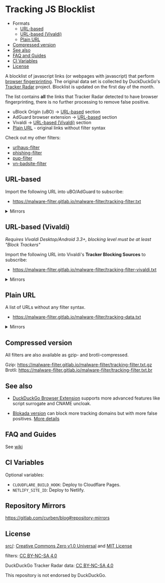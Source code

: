 # Tracking JS Blocklist

- Formats
  * [URL-based](#url-based)
  * [URL-based (Vivaldi)](#url-based-vivaldi)
  * [Plain URL](#plain-url)
- [Compressed version](#compressed-version)
- [See also](#see-also)
- [FAQ and Guides](#faq-and-guides)
- [CI Variables](#ci-variables)
- [License](#license)

A blocklist of javascript links (or webpages with javascript) that perform [browser fingerprinting](https://en.wikipedia.org/wiki/Web_tracking). The original data set is collected by DuckDuckGo's [Tracker Radar](https://github.com/duckduckgo/tracker-radar) project. Blocklist is updated on the first day of the month.

The list contains **all** the links that Tracker Radar detected to have browser fingerprinting, there is no further processing to remove false positive.

- uBlock Origin (uBO) -> [URL-based](#url-based) section
- AdGuard browser extension -> [URL-based](#url-based) section
- Vivaldi -> [URL-based (Vivaldi)](#url-based-vivaldi) section
- [Plain URL](#plain-url) - original links without filter syntax

Check out my other filters:
- [urlhaus-filter](https://gitlab.com/malware-filter/urlhaus-filter)
- [phishing-filter](https://gitlab.com/malware-filter/phishing-filter)
- [pup-filter](https://gitlab.com/malware-filter/pup-filter)
- [vn-badsite-filter](https://gitlab.com/malware-filter/vn-badsite-filter)

## URL-based

Import the following URL into uBO/AdGuard to subscribe:

- https://malware-filter.gitlab.io/malware-filter/tracking-filter.txt

<details>
<summary>Mirrors</summary>

- https://curbengh.github.io/malware-filter/tracking-filter.txt
- https://curbengh.github.io/tracking-filter/tracking-filter.txt
- https://malware-filter.gitlab.io/tracking-filter/tracking-filter.txt
- https://malware-filter.pages.dev/tracking-filter.txt
- https://tracking-filter.pages.dev/tracking-filter.txt

</details>

## URL-based (Vivaldi)

_Requires Vivaldi Desktop/Android 3.3+, blocking level must be at least "Block Trackers"_

Import the following URL into Vivaldi's **Tracker Blocking Sources** to subscribe:

- https://malware-filter.gitlab.io/malware-filter/tracking-filter-vivaldi.txt

<details>
<summary>Mirrors</summary>

- https://curbengh.github.io/malware-filter/tracking-filter-vivaldi.txt
- https://curbengh.github.io/tracking-filter/tracking-filter-vivaldi.txt
- https://malware-filter.gitlab.io/tracking-filter/tracking-filter-vivaldi.txt
- https://malware-filter.pages.dev/tracking-filter-vivaldi.txt
- https://tracking-filter.pages.dev/tracking-filter-vivaldi.txt

</details>

## Plain URL

A list of URLs without any filter syntax.

- https://malware-filter.gitlab.io/malware-filter/tracking-data.txt

<details>
<summary>Mirrors</summary>

- https://curbengh.github.io/malware-filter/tracking-data.txt
- https://curbengh.github.io/tracking-filter/tracking-data.txt
- https://malware-filter.gitlab.io/tracking-filter/tracking-data.txt
- https://malware-filter.pages.dev/tracking-data.txt
- https://tracking-filter.pages.dev/tracking-data.txt

</details>

## Compressed version

All filters are also available as gzip- and brotli-compressed.

Gzip: https://malware-filter.gitlab.io/malware-filter/tracking-filter.txt.gz
Brotli: https://malware-filter.gitlab.io/malware-filter/tracking-filter.txt.br

## See also

- [DuckDuckGo Browser Extension](https://github.com/duckduckgo/duckduckgo-privacy-extension) supports more advanced features like script surrogate and CNAME uncloak.

- [Blokada version](https://blokada.org/blocklists/ddgtrackerradar/standard/hosts.txt) can block more tracking domains but with more false positives. [More details](https://community.blokada.org/t/introducing-duckduckgo-tracker-radar-to-blokada/469)

## FAQ and Guides

See [wiki](https://gitlab.com/malware-filter/malware-filter/-/wikis/home)

## CI Variables

Optional variables:

- `CLOUDFLARE_BUILD_HOOK`: Deploy to Cloudflare Pages.
- `NETLIFY_SITE_ID`: Deploy to Netlify.

## Repository Mirrors

https://gitlab.com/curben/blog#repository-mirrors

## License

[src/](src/): [Creative Commons Zero v1.0 Universal](LICENSE-CC0.md) and [MIT License](LICENSE)

filters: [CC BY-NC-SA 4.0](https://creativecommons.org/licenses/by-nc-sa/4.0/)

DuckDuckGo Tracker Radar data: [CC BY-NC-SA 4.0](https://creativecommons.org/licenses/by-nc-sa/4.0/)

This repository is not endorsed by DuckDuckGo.
